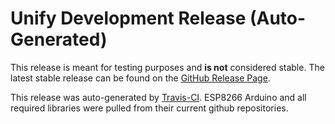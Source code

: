 Unify Development Release (Auto-Generated)
==========================================
This release is meant for testing purposes and **is not** considered stable. The latest stable release can be found on the [GitHub Release Page](https://github.com/forkineye/ESPixelStick/releases/latest).

This release was auto-generated by [Travis-CI](https://travis-ci.org/forkineye/ESPixelStick).  ESP8266 Arduino and all required libraries were pulled from their current github repositories.
